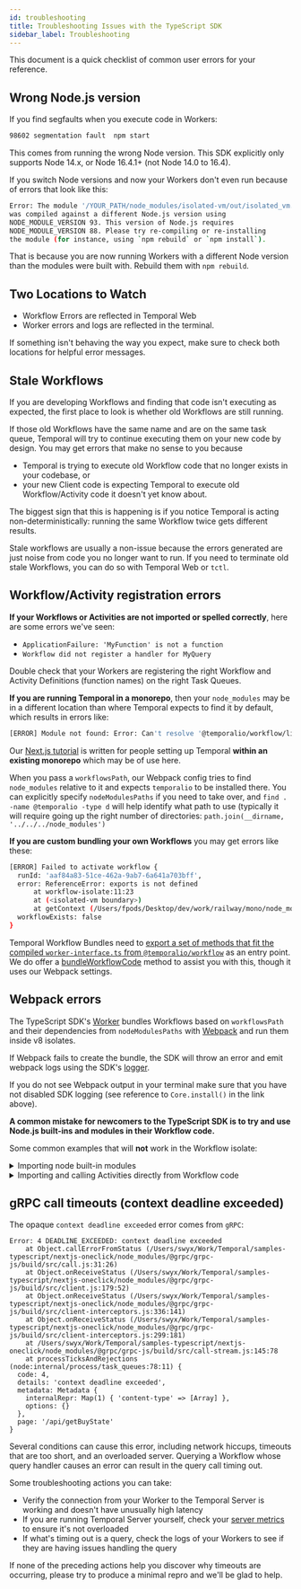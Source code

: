 ```yaml
---
id: troubleshooting
title: Troubleshooting Issues with the TypeScript SDK
sidebar_label: Troubleshooting
---
```


This document is a quick checklist of common user errors for your reference.

## Wrong Node.js version

If you find segfaults when you execute code in Workers:

```bash
98602 segmentation fault  npm start
```

This comes from running the wrong Node version.
This SDK explicitly only supports Node 14.x, or Node 16.4.1+ (not Node 14.0 to 16.4).

If you switch Node versions and now your Workers don't even run because of errors that look like this:

```bash
Error: The module '/YOUR_PATH/node_modules/isolated-vm/out/isolated_vm.node'
was compiled against a different Node.js version using
NODE_MODULE_VERSION 93. This version of Node.js requires
NODE_MODULE_VERSION 88. Please try re-compiling or re-installing
the module (for instance, using `npm rebuild` or `npm install`).
```

That is because you are now running Workers with a different Node version than the modules were built with.
Rebuild them with `npm rebuild`.

## Two Locations to Watch

- Workflow Errors are reflected in Temporal Web
- Worker errors and logs are reflected in the terminal.

If something isn't behaving the way you expect, make sure to check both locations for helpful error messages.

## Stale Workflows

If you are developing Workflows and finding that code isn't executing as expected, the first place to look is whether old Workflows are still running.

If those old Workflows have the same name and are on the same task queue, Temporal will try to continue executing them on your new code by design.
You may get errors that make no sense to you because

- Temporal is trying to execute old Workflow code that no longer exists in your codebase, or
- your new Client code is expecting Temporal to execute old Workflow/Activity code it doesn't yet know about.

The biggest sign that this is happening is if you notice Temporal is acting non-deterministically: running the same Workflow twice gets different results.

Stale workflows are usually a non-issue because the errors generated are just noise from code you no longer want to run.
If you need to terminate old stale Workflows, you can do so with Temporal Web or `tctl`.

## Workflow/Activity registration errors

**If your Workflows or Activities are not imported or spelled correctly**, here are some errors we've seen:

- `ApplicationFailure: 'MyFunction' is not a function`
- `Workflow did not register a handler for MyQuery`

Double check that your Workers are registering the right Workflow and Activity Definitions (function names) on the right Task Queues.

**If you are running Temporal in a monorepo**, then your `node_modules` may be in a different location than where Temporal expects to find it by default, which results in errors like:

```bash
[ERROR] Module not found: Error: Can't resolve '@temporalio/workflow/lib/worker-interface.js' in '/src'
```

Our [Next.js tutorial](/docs/typescript/nextjs-tutorial) is written for people setting up Temporal **within an existing monorepo** which may be of use here.

When you pass a `workflowsPath`, our Webpack config tries to find `node_modules` relative to it and expects `temporalio` to be installed there.
You can explicitly specify `nodeModulesPaths` if you need to take over, and `find . -name @temporalio -type d` will help identify what path to use (typically it will require going up the right number of directories: `path.join(__dirname, '../../../node_modules')`

**If you are custom bundling your own Workflows** you may get errors like these:

```bash
[ERROR] Failed to activate workflow {
  runId: 'aaf84a83-51ce-462a-9ab7-6a641a703bff',
  error: ReferenceError: exports is not defined
      at workflow-isolate:11:23
      at (<isolated-vm boundary>)
      at getContext (/Users/fpods/Desktop/dev/work/railway/mono/node_modules/@temporalio/worker/lib/workflow/isolated-vm.js:82:22),
  workflowExists: false
}
```

Temporal Workflow Bundles need to [export a set of methods that fit the compiled `worker-interface.ts` from `@temporalio/workflow`](https://github.com/temporalio/sdk-typescript/blob/eaa2d205c9bc5ff4a3b17c0b34f2dcf6b1e0264a/packages/worker/src/workflow/bundler.ts#L81) as an entry point.
We do offer a [bundleWorkflowCode](/docs/typescript/workers/#prebuilt-workflow-bundles) method to assist you with this, though it uses our Webpack settings.

## Webpack errors

The TypeScript SDK's [Worker](/docs/typescript/workers) bundles Workflows based on `workflowsPath` and their dependencies from `nodeModulesPaths` with [Webpack](https://webpack.js.org/) and run them inside v8 isolates.

If Webpack fails to create the bundle, the SDK will throw an error and emit webpack logs using the SDK's [logger](/docs/typescript/logging#logs-generated-by-sdk-components).

If you do not see Webpack output in your terminal make sure that you have not disabled SDK logging (see reference to `Core.install()` in the link above).

**A common mistake for newcomers to the TypeScript SDK is to try and use Node.js built-ins and modules in their Workflow code.**

Some common examples that will **not** work in the Workflow isolate:

<details>
<summary>
Importing node built-in modules
</summary>

:::danger Antipattern

```ts
import fs from 'fs';

const config = fs.readFileSync('config.json', 'utf8');
```

:::

This is invalid because reading from the filesystem is a non-deterministic operation, the file may change from the time of the original Workflow execution to when the Workflow is replayed.

You'll typically see an error in this form in the Webpack output:

```
2021-10-14T19:22:00.606Z [INFO] Module not found: Error: Can't resolve 'fs' in '/Users/you/your-project/src'
2021-10-14T19:22:00.606Z [INFO] resolve 'fs' in '/Users/you/your-project/src'
2021-10-14T19:22:00.606Z [INFO]   Parsed request is a module
2021-10-14T19:22:00.606Z [INFO]   using description file: /Users/you/your-project/package.json (relative path: ./src)
2021-10-14T19:22:00.606Z [INFO]     Field 'browser' doesn't contain a valid alias configuration
```

</details>

<details>
<summary>
Importing and calling Activities directly from Workflow code
</summary>

:::danger Antipattern

```ts
import { makeHTTPRequest } from './activities';

export async function myWorkflow(): Promise<string> {
  return await makeHTTPRequest('https://temporal.io');
}
```

:::

This is invalid because activity implementations should not be directly referenced by Workflow code.
Activities are used by Workflows in order make network calls and reading from the filesystem, operations which are non-deterministic by nature because they rely on external state.
Temporal records Activity results in the Workflow history and in case your Workflow is replayed, completed Activities will not be rerun, instead their recorded result will be delivered to the Workflow.

You'll typically see an error in this form in the Webpack output:

```
2021-10-14T19:46:52.731Z [INFO] ERROR in ./src/activities.ts 8:31-46
2021-10-14T19:46:52.731Z [INFO] Module not found: Error: Can't resolve 'http' in '/Users/you/your-project/src'
2021-10-14T19:46:52.731Z [INFO]
2021-10-14T19:46:52.731Z [INFO] BREAKING CHANGE: webpack < 5 used to include polyfills for node.js core modules by default.
2021-10-14T19:46:52.731Z [INFO] This is no longer the case. Verify if you need this module and configure a polyfill for it.
2021-10-14T19:46:52.731Z [INFO]
2021-10-14T19:46:52.731Z [INFO] If you want to include a polyfill, you need to:
2021-10-14T19:46:52.731Z [INFO]         - add a fallback 'resolve.fallback: { "http": require.resolve("stream-http") }'
2021-10-14T19:46:52.731Z [INFO]         - install 'stream-http'
2021-10-14T19:46:52.731Z [INFO] If you don't want to include a polyfill, you can use an empty module like this:
2021-10-14T19:46:52.731Z [INFO]         resolve.fallback: { "http": false }
```

To properly call your Activities from Workflow code use `proxyActivities` and make sure to only import the Activity types.

```ts
import { proxyActivities } from '@temporalio/workflow';

import type * as activities from './activities';
const { makeHTTPRequest } = proxyActivities<typeof activities>();

export async function myWorkflow(): Promise<string> {
  return await makeHTTPRequest('https://temporal.io');
}
```

</details>

## gRPC call timeouts (context deadline exceeded)

The opaque `context deadline exceeded` error comes from `gRPC`:

```
Error: 4 DEADLINE_EXCEEDED: context deadline exceeded
    at Object.callErrorFromStatus (/Users/swyx/Work/Temporal/samples-typescript/nextjs-oneclick/node_modules/@grpc/grpc-js/build/src/call.js:31:26)
    at Object.onReceiveStatus (/Users/swyx/Work/Temporal/samples-typescript/nextjs-oneclick/node_modules/@grpc/grpc-js/build/src/client.js:179:52)
    at Object.onReceiveStatus (/Users/swyx/Work/Temporal/samples-typescript/nextjs-oneclick/node_modules/@grpc/grpc-js/build/src/client-interceptors.js:336:141)
    at Object.onReceiveStatus (/Users/swyx/Work/Temporal/samples-typescript/nextjs-oneclick/node_modules/@grpc/grpc-js/build/src/client-interceptors.js:299:181)
    at /Users/swyx/Work/Temporal/samples-typescript/nextjs-oneclick/node_modules/@grpc/grpc-js/build/src/call-stream.js:145:78
    at processTicksAndRejections (node:internal/process/task_queues:78:11) {
  code: 4,
  details: 'context deadline exceeded',
  metadata: Metadata {
    internalRepr: Map(1) { 'content-type' => [Array] },
    options: {}
  },
  page: '/api/getBuyState'
}
```

Several conditions can cause this error, including network hiccups, timeouts that are too short, and an overloaded server.
Querying a Workflow whose query handler causes an error can result in the query call timing out.

Some troubleshooting actions you can take:

- Verify the connection from your Worker to the Temporal Server is working and doesn't have unusually high latency
- If you are running Temporal Server yourself, check your [server metrics](/docs/server/production-deployment/#scaling-and-metrics) to ensure it's not overloaded
- If what's timing out is a query, check the logs of your Workers to see if they are having issues handling the query

If none of the preceding actions help you discover why timeouts are occurring, please try to produce a minimal repro and we'll be glad to help.
